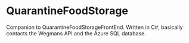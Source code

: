 # QuarantineFoodStorage

Companion to QuarantineFoodStorageFrontEnd. 
Written in C#, basically contacts the Wegmans API and the Azure SQL database.

